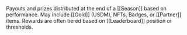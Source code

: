 Payouts and prizes distributed at the end of a [[Season]] based on performance. May include [[Gold]] (USDM), NFTs, Badges, or [[Partner]] items. Rewards are often tiered based on [[Leaderboard]] position or thresholds.
